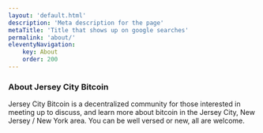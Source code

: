 ```yaml
---
layout: 'default.html'
description: 'Meta description for the page'
metaTitle: 'Title that shows up on google searches'
permalink: 'about/'
eleventyNavigation:
    key: About
    order: 200
---
```

### About Jersey City Bitcoin

Jersey City Bitcoin is a decentralized community for those interested in meeting up to discuss, and learn more about bitcoin in the Jersey City, New Jersey / New York area. You can be well versed or new, all are welcome.

